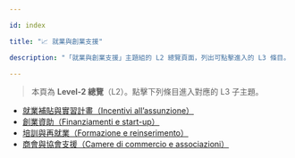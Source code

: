 ---
id: index
title: "📈 就業與創業支援"
description: "「就業與創業支援」主題組的 L2 總覽頁面，列出可點擊進入的 L3 條目。"
---


> 本頁為 **Level-2 總覽**（L2）。點擊下列條目進入對應的 L3 子主題。

- [就業補貼與實習計畫（Incentivi all’assunzione）](./hiring-incentives/)
- [創業資助（Finanziamenti e start-up）](./startup-funding/)
- [培訓與再就業（Formazione e reinserimento）](./training-and-reemployment/)
- [商會與協會支援（Camere di commercio e associazioni）](./chambers-and-associations/)
